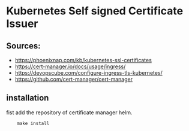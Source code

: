# Kubernetes Self signed Certificate Issuer

## Sources: 

- https://phoenixnap.com/kb/kubernetes-ssl-certificates
- https://cert-manager.io/docs/usage/ingress/
- https://devopscube.com/configure-ingress-tls-kubernetes/
- https://github.com/cert-manager/cert-manager

## installation

fist add the repository of certificate manager helm.

``` shell
    make install

```